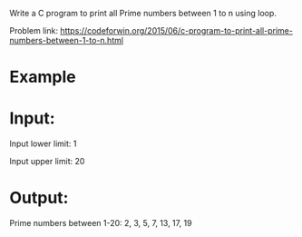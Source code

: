 Write a C program to print all Prime numbers between 1 to n using loop.

Problem link: https://codeforwin.org/2015/06/c-program-to-print-all-prime-numbers-between-1-to-n.html

# Example
# Input:
Input lower limit: 1

Input upper limit: 20
# Output:
Prime numbers between 1-20: 2, 3, 5, 7, 13, 17, 19
